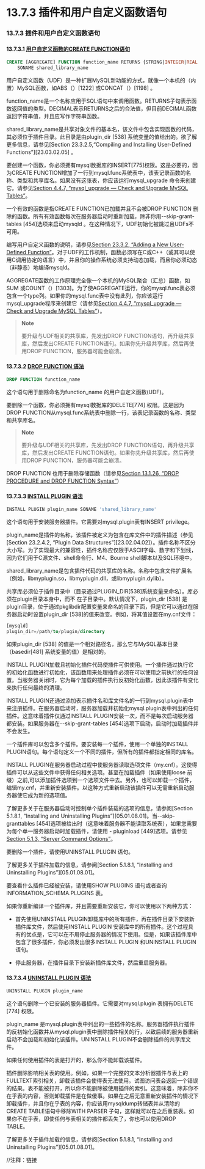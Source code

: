 # 13.7.3 插件和用户自定义函数语句

### 13.7.3 插件和用户自定义函数语句

#### 13.7.3.1 [用户自定义函数的CREATE FUNCTION语句](#13.7.3.1)

```sql
CREATE [AGGREGATE] FUNCTION function_name RETURNS {STRING|INTEGER|REAL|DECIMAL}
    SONAME shared_library_name
```
 
 用户自定义函数（UDF）是一种扩展MySQL新功能的方式，就像一个本机的（内置）MySQL函数，如ABS（）[1222] 或CONCAT（）[1198] 。

function_name是一个名称应用于SQL语句中来调用函数。RETURNS子句表示函数返回值的类型。DECIMAL表示RETURNS之后的合法值，但目前DECIMAL函数返回字符串值，并且应写作字符串函数。

shared_library_name是共享对象文件的基本名，该文件中包含实现函数的代码，其必须位于插件目录。此目录是由plugin_dir [538] 系统变量的值给出的。欲了解更多信息，请参见[Section 23.3.2.5,“Compiling and Installing User-Defined Functions”][23.03.02.05] 。

要创建一个函数，你必须拥有mysql数据库的INSERT[775]权限。这是必要的，因为CREATE FUNCTION增加了一行到mysql.func系统表中，该表记录函数的名称、类型和共享库名。如果没有这张表，你应该运行mysql_upgrade 命令来创建它。请参见[Section 4.4.7, “mysql_upgrade — Check and Upgrade MySQL Tables”][04.04.07]。

一个有效的函数是指CREATE FUNCTION已加载并且不会被DROP FUNCTION 删除的函数。所有有效函数每次在服务器启动时重新加载，除非你用--skip-grant-tables [454]选项来启动mysqld 。在这种情况下，UDF初始化被跳过且UDFs不可用。

编写用户自定义函数的说明，请参见[Section 23.3.2, “Adding a New User-Defined Function”][23.03.02]。对于UDF的工作机制，函数必须写在C或C++（或其可以使用C调用协定的语言）中，并且你的操作系统必须支持动态加载，而且你必须动态（非静态）地编译mysqld。

AGGREGATE函数的工作原理完全像一个本机的MySQL聚合（汇总）函数，如SUM 或COUNT（）[1303]。为了使AGGREGATE运行，你的mysql.func表必须包含一个type列。如果你的mysql.func表中没有此列，你应该运行mysql_upgrade程序来创建它（请参见[Section 4.4.7, “mysql_upgrade — Check and Upgrade MySQL Tables”][04.04.07]）。

> **Note**
>
>要升级与UDF相关的共享库，先发出DROP FUNCTION语句，再升级共享库，然后发出CREATE FUNCTION语句。如果你先升级共享库，然后再使用DROP FUNCTION，服务器可能会崩溃。

#### 13.7.3.2 [DROP FUNCTION 语法](#13.7.3.2)

```sql
DROP FUNCTION function_name
```

这个语句用于删除命名为function_name 的用户自定义函数(UDF)。

要删除一个函数，你必须拥有mysql数据库的DELETE[774] 权限。这是因为DROP FUNCTION从mysql.func系统表中删除一行，该表记录函数的名称、类型和共享库名。

> **Note**
>
>要升级与UDF相关的共享库，先发出DROP FUNCTION语句，再升级共享库，然后发出CREATE FUNCTION语句。如果你先升级共享库，然后再使用DROP FUNCTION，服务器可能会崩溃。

DROP FUNCTION 也用于删除存储函数（请参见[Section 13.1.26, “DROP PROCEDURE and DROP FUNCTION Syntax”][13.01.26]）

#### 13.7.3.3 [INSTALL PLUGIN 语法](#13.7.3.3)

```sql
INSTALL PLUGIN plugin_name SONAME 'shared_library_name'
```

这个语句用于安装服务器插件。它需要对mysql.plugin表有INSERT privilege。

plugin_name是插件的名称，该插件被定义为包含在库文件中的插件描述（参见[Section 23.2.4.2, “Plugin Data Structures”][23.02.04.02]）。插件名称不区分大小写。为了实现最大的兼容性，插件名称应仅限于ASCII字母、数字和下划线，因为它们用于C源文件、shell命令行、M4、Bourne shell脚本以及SQL环境中。

shared_library_name是包含插件代码的共享库的名称。名称中包含文件扩展名（例如，libmyplugin.so，libmyplugin.dll，或libmyplugin.dylib）。

共享库必须位于插件目录中（目录通过PLUGIN_DIR[538]系统变量来命名）。库必须在plugin目录本身中，而不
在子目录中。默认情况下，plugin_dir [538] 是plugin目录，位于通过pkglibdir配置变量来命名的目录下面，但是它可以通过在服务器启动时设置plugin_dir [538]的值来改变。例如，将其值设置在my.cnf文件：

```sql
[mysqld]
plugin_dir=/path/to/plugin/directory
```

如果plugin_dir [538] 的值是一个相对路径名，那么它与MySQL基本目录（basedir[481] 系统变量的值）是相对的。

INSTALL PLUGIN加载且初始化插件代码使插件可供使用。一个插件通过执行它的初始化函数进行初始化，该函数用来处理插件必须在可以使用之前执行的任何设置。当服务器关闭时，它为每个加载的插件执行反初始化函数，因此该插件有变化来执行任何最终的清理。

INSTALL PLUGIN还通过添加表示插件名和库文件名的一行到mysql.plugin表中来注册插件。在服务器启动时，服务器加载并初始化mysql.plugin表中列出的任何插件。这意味着插件仅通过INSTALL PLUGIN安装一次，而不是每次启动服务器都安装。如果服务器在--skip-grant-tables [454]选项下启动，启动时加载插件并不会发生。

一个插件库可以包含多个插件。要安装每一个插件，使用一个单独的INSTALL PLUGIN语句。每个语句定义一个不同的插件，但所有的插件都指定相同的库名。

INSTALL PLUGIN在服务器启动过程中使服务器读取选项文件（my.cnf）。这使得插件可以从这些文件中获得任何相关选项。甚至在加载插件（如果使用loose 前缀）之前,可以添加插件选项到一个选项文件中去。另外，也可以卸载一个插件，编辑my.cnf，并重新安装插件。以这种方式重新启动该插件可以无需重新启动服务器使它成为新的选项值。

了解更多关于在服务器启动时控制单个插件装载的选项的信息，请参阅[Section 5.1.8.1, “Installing and Uninstalling Plugins”][05.01.08.01]。当--skip-granttables [454]选项被给出时（这意味着服务器不能读取系统表），如果您需要为每个单一服务器启动时加载插件，请使用 - pluginload [449]选项。请参见[Section 5.1.3, “Server Command Options”][05.01.03]。

要删除一个插件，请使用UNINSTALL PLUGIN 语句。

了解更多关于插件加载的信息，请参阅[Section 5.1.8.1, “Installing and Uninstalling Plugins”][05.01.08.01]。

要查看什么插件已经被安装，请使用SHOW PLUGINS 语句或者查询INFORMATION_SCHEMA.PLUGINS 表。

如果你重新编译一个插件库，并且需要重新安装它，你可以使用以下两种方式：

* 首先使用UNINSTALL PLUGIN卸载库中的所有插件，再在插件目录下安装新插件库文件，然后使用INSTALL PLUGIN 安装库中的所有插件。这个过程具有的优点是，它可以在不用停止服务器的情况下使用。但是，如果该插件库中包含了很多插件，你必须发出很多INSTALL PLUGIN 和UNINSTALL PLUGIN 语句。

* 停止服务器，在插件目录下安装新插件库文件，然后重启服务器。

#### 13.7.3.4 [UNINSTALL PLUGIN 语法](#13.7.3.4)

```sql
UNINSTALL PLUGIN plugin_name
```

这个语句删除一个已安装的服务器插件。它需要对mysql.plugin 表拥有DELETE [774] 权限。

plugin_name 是mysql.plugin表中列出的一些插件的名称。服务器插件执行插件的反初始化函数并从mysql.plugin表中删除插件相关的行，以致后续的服务器重新启动不会加载和初始化该插件。UNINSTALL PLUGIN不会删除插件的共享库文件。

如果任何使用插件的表是打开的，那么你不能卸载该插件。

插件删除影响相关表的使用。例如，如果一个完整的文本分析器插件与表上的FULLTEXT索引相关，卸载该插件会使得表无法使用。试图访问表会返回一个错误的结果。表不能被打开，所以你不能删除被使用插件的索引。这意味着，除非你不在乎表的内容，否则卸载插件是在做傻事。如果在之后无意重新安装插件的情况下卸载插件，并且你在乎表的内容，你应该用mysqldump转储表并从清除的CREATE TABLE语句中移除WITH PARSER 子句，这样就可以在之后重装表。如果你不在乎表，即使任何与表相关的插件都丢失了，你也可以使用DROP TABLE。

了解更多关于插件加载的信息，请参阅[Section 5.1.8.1, “Installing and Uninstalling Plugins”][05.01.08.01]。



//注释：链接

[04.04.07]: ./Chapter_04/04.04.07_mysql_upgrade_Check_and_Upgrade_MySQL_Tables.md
[23.03.02]: ./Chapter_23/23.03.02_Adding_a_New_User-Defined_Function.md
[13.01.26]: ./Chapter_13/13.01.26_DROP_PROCEDURE_and_DROP_FUNCTION_Syntax.md
[05.01.03]: ./Chapter_05/05.01.03_Server_Command_Options.md

